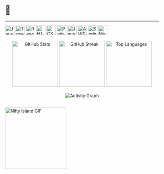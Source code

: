 <!-- Top Emoji Aligned Left -->
<h1 align="left">👾</h1>

<!-- Divider -->
<hr />

<!-- Tech Stack Logos in One Line -->
<div align="left">
  <img src="https://cdn.jsdelivr.net/gh/devicons/devicon/icons/javascript/javascript-original.svg" height="30" alt="JavaScript" />
  <img src="https://cdn.jsdelivr.net/gh/devicons/devicon/icons/typescript/typescript-original.svg" height="30" alt="TypeScript" />
  <img src="https://cdn.jsdelivr.net/gh/devicons/devicon/icons/react/react-original.svg" height="30" alt="React" />
  <img src="https://cdn.jsdelivr.net/gh/devicons/devicon/icons/html5/html5-original.svg" height="30" alt="HTML5" />
  <img src="https://cdn.jsdelivr.net/gh/devicons/devicon/icons/css3/css3-original.svg" height="30" alt="CSS3" />
  <img src="https://cdn.jsdelivr.net/gh/devicons/devicon/icons/python/python-original.svg" height="30" alt="Python" />
  <img src="https://cdn.jsdelivr.net/gh/devicons/devicon/icons/java/java-original.svg" height="30" alt="Java" />
  <img src="https://skillicons.dev/icons?i=aws" height="30" alt="AWS" />
  <img src="https://cdn.simpleicons.org/spring/6DB33F" height="30" alt="Spring" />
  <img src="https://skillicons.dev/icons?i=mongodb" height="30" alt="MongoDB" />
</div>

<!-- Spacer -->
<br/>

<!-- GitHub Stats Section -->
<div align="center">
  <img src="https://github-readme-stats.vercel.app/api?username=gangkush&show_icons=true&theme=tokyonight&hide_border=true" height="150" alt="GitHub Stats" />
  <img src="https://streak-stats.demolab.com?user=gangkush&theme=tokyonight&hide_border=true" height="150" alt="GitHub Streak" />
  <img src="https://github-readme-stats.vercel.app/api/top-langs?username=gangkush&layout=compact&langs_count=6&theme=tokyonight&hide_border=true" height="150" alt="Top Languages" />
</div>

<!-- Spacer -->
<br/>

<!-- Activity Graph Section -->
<div align="center">
  <img src="https://github-readme-activity-graph.vercel.app/graph?username=gangkush&area=true&theme=tokyo-night&hide_border=true" alt="Activity Graph" />
</div>

<!-- Spacer -->
<br/>

<!-- Tenor GIF -->
<p align="left">
  <img src="https://media1.tenor.com/m/DLJOlW_LjuUAAAAC/nifty-nifty-island.gif" height="200" alt="Nifty Island GIF" />
</p>
